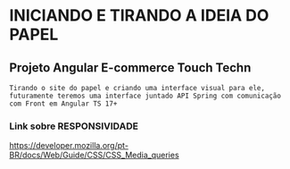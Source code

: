 # INICIANDO E TIRANDO A IDEIA DO PAPEL

## Projeto Angular E-commerce Touch Techn 
    Tirando o site do papel e criando uma interface visual para ele, futuramente teremos uma interface juntado API Spring com comunicação com Front em Angular TS 17+

### Link sobre RESPONSIVIDADE
https://developer.mozilla.org/pt-BR/docs/Web/Guide/CSS/CSS_Media_queries